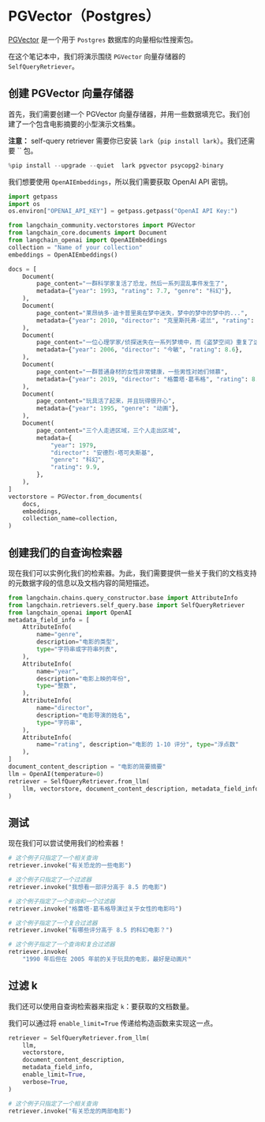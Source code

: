 # PGVector（Postgres）

[PGVector](https://github.com/pgvector/pgvector) 是一个用于 `Postgres` 数据库的向量相似性搜索包。

在这个笔记本中，我们将演示围绕 `PGVector` 向量存储器的 `SelfQueryRetriever`。

## 创建 PGVector 向量存储器

首先，我们需要创建一个 PGVector 向量存储器，并用一些数据填充它。我们创建了一个包含电影摘要的小型演示文档集。

**注意：** self-query retriever 需要你已安装 `lark`（`pip install lark`）。我们还需要 `` 包。

```python
%pip install --upgrade --quiet  lark pgvector psycopg2-binary
```

我们想要使用 `OpenAIEmbeddings`，所以我们需要获取 OpenAI API 密钥。

```python
import getpass
import os
os.environ["OPENAI_API_KEY"] = getpass.getpass("OpenAI API Key:")
```

```python
from langchain_community.vectorstores import PGVector
from langchain_core.documents import Document
from langchain_openai import OpenAIEmbeddings
collection = "Name of your collection"
embeddings = OpenAIEmbeddings()
```

```python
docs = [
    Document(
        page_content="一群科学家复活了恐龙，然后一系列混乱事件发生了",
        metadata={"year": 1993, "rating": 7.7, "genre": "科幻"},
    ),
    Document(
        page_content="莱昂纳多·迪卡普里奥在梦中迷失，梦中的梦中的梦中的...",
        metadata={"year": 2010, "director": "克里斯托弗·诺兰", "rating": 8.2},
    ),
    Document(
        page_content="一位心理学家/侦探迷失在一系列梦境中，而《盗梦空间》重复了这个想法",
        metadata={"year": 2006, "director": "今敏", "rating": 8.6},
    ),
    Document(
        page_content="一群普通身材的女性非常健康，一些男性对她们倾慕",
        metadata={"year": 2019, "director": "格蕾塔·葛韦格", "rating": 8.3},
    ),
    Document(
        page_content="玩具活了起来，并且玩得很开心",
        metadata={"year": 1995, "genre": "动画"},
    ),
    Document(
        page_content="三个人走进区域，三个人走出区域",
        metadata={
            "year": 1979,
            "director": "安德烈·塔可夫斯基",
            "genre": "科幻",
            "rating": 9.9,
        },
    ),
]
vectorstore = PGVector.from_documents(
    docs,
    embeddings,
    collection_name=collection,
)
```

## 创建我们的自查询检索器

现在我们可以实例化我们的检索器。为此，我们需要提供一些关于我们的文档支持的元数据字段的信息以及文档内容的简短描述。

```python
from langchain.chains.query_constructor.base import AttributeInfo
from langchain.retrievers.self_query.base import SelfQueryRetriever
from langchain_openai import OpenAI
metadata_field_info = [
    AttributeInfo(
        name="genre",
        description="电影的类型",
        type="字符串或字符串列表",
    ),
    AttributeInfo(
        name="year",
        description="电影上映的年份",
        type="整数",
    ),
    AttributeInfo(
        name="director",
        description="电影导演的姓名",
        type="字符串",
    ),
    AttributeInfo(
        name="rating", description="电影的 1-10 评分", type="浮点数"
    ),
]
document_content_description = "电影的简要摘要"
llm = OpenAI(temperature=0)
retriever = SelfQueryRetriever.from_llm(
    llm, vectorstore, document_content_description, metadata_field_info, verbose=True
)
```

## 测试

现在我们可以尝试使用我们的检索器！

```python
# 这个例子只指定了一个相关查询
retriever.invoke("有关恐龙的一些电影")
```

```python
# 这个例子只指定了一个过滤器
retriever.invoke("我想看一部评分高于 8.5 的电影")
```

```python
# 这个例子指定了一个查询和一个过滤器
retriever.invoke("格蕾塔·葛韦格导演过关于女性的电影吗")
```

```python
# 这个例子指定了一个复合过滤器
retriever.invoke("有哪些评分高于 8.5 的科幻电影？")
```

```python
# 这个例子指定了一个查询和复合过滤器
retriever.invoke(
    "1990 年后但在 2005 年前的关于玩具的电影，最好是动画片"
```

## 过滤 k

我们还可以使用自查询检索器来指定 `k`：要获取的文档数量。

我们可以通过将 `enable_limit=True` 传递给构造函数来实现这一点。

```python
retriever = SelfQueryRetriever.from_llm(
    llm,
    vectorstore,
    document_content_description,
    metadata_field_info,
    enable_limit=True,
    verbose=True,
)
```

```python
# 这个例子只指定了一个相关查询
retriever.invoke("有关恐龙的两部电影")
```